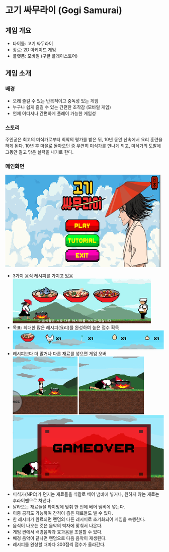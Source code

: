 # 고기 싸무라이 (Gogi Samurai)

## 게임 개요
- 타이틀: 고기 싸무라이
- 장르: 2D 아케이드 게임
- 플랫폼: 모바일 (구글 플레이스토어)

## 게임 소개
### 배경
- 오래 즐길 수 있는 반복적이고 중독성 있는 게임
- 누구나 쉽게 즐길 수 있는 간편한 조작감 (모바일 게임)
- 언제 어디서나 간편하게 플레이 가능한 게임성

### 스토리
주인공은 최고의 미식가로부터 최악의 평가를 받은 뒤, 10년 동안 산속에서 요리 훈련을 하게 된다. 10년 후 마을로 돌아오던 중 우연히 미식가를 만나게 되고, 미식가의 도발에 그동안 갈고 닦은 실력을 내기로 한다.

### 메인화면
![메인화면](./Images/그림1.png)

- 3가지 음식 레시피를 가지고 있음
![레시피](./Images/그림2.png)
- 목표: 최대한 많은 레시피(요리)를 완성하여 높은 점수 획득
![목표](./Images/그림3.png)
- 레시피보다 더 많거나 다른 재료를 넣으면 게임 오버
![플레이1](./Images/그림4.png)  ![플레이2](./Images/그림5.png)  ![플레이3](./Images/그림6.png)
- 미식가(NPC)가 던지는 재료들을 식칼로 베어 냄비에 넣거나, 원하지 않는 재료는 후라이팬으로 쳐낸다.
- 날라오는 재료들을 타이밍에 맞춰 한 번에 베어 냄비에 넣는다.
- 이중 공격도 가능하여 간격이 좁은 재료들도 벨 수 있다.
- 한 레시피가 완료되면 랜덤의 다른 레시피로 초기화되어 게임을 속행한다.
- 음식이 나오는 것은 음악의 박자에 맞춰서 나온다.
- 게임 씬에서 배경음악과 효과음을 조절할 수 있다.
- 배경 음악이 끝나면 랜덤으로 다음 음악이 재생된다.
- 레시피를 완성할 때마다 300점씩 점수가 올라간다.